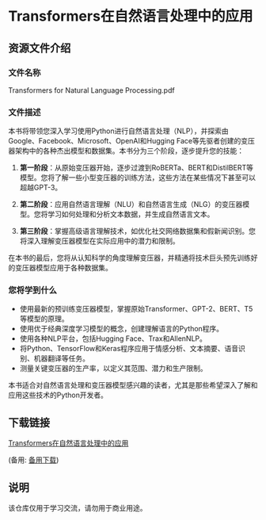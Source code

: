 # Transformers在自然语言处理中的应用

## 资源文件介绍

### 文件名称
Transformers for Natural Language Processing.pdf

### 文件描述
本书将带领您深入学习使用Python进行自然语言处理（NLP），并探索由Google、Facebook、Microsoft、OpenAI和Hugging Face等先驱者创建的变压器架构中的各种杰出模型和数据集。本书分为三个阶段，逐步提升您的技能：

1. **第一阶段**：从原始变压器开始，逐步过渡到RoBERTa、BERT和DistilBERT等模型。您将了解一些小型变压器的训练方法，这些方法在某些情况下甚至可以超越GPT-3。

2. **第二阶段**：应用自然语言理解（NLU）和自然语言生成（NLG）的变压器模型。您将学习如何处理和分析文本数据，并生成自然语言文本。

3. **第三阶段**：掌握高级语言理解技术，如优化社交网络数据集和假新闻识别。您将深入理解变压器模型在实际应用中的潜力和限制。

在本书的最后，您将从认知科学的角度理解变压器，并精通将技术巨头预先训练好的变压器模型应用于各种数据集。

### 您将学到什么
- 使用最新的预训练变压器模型，掌握原始Transformer、GPT-2、BERT、T5等模型的原理。
- 使用优于经典深度学习模型的概念，创建理解语言的Python程序。
- 使用各种NLP平台，包括Hugging Face、Trax和AllenNLP。
- 将Python、TensorFlow和Keras程序应用于情感分析、文本摘要、语音识别、机器翻译等任务。
- 测量关键变压器的生产率，以定义其范围、潜力和生产限制。

本书适合对自然语言处理和变压器模型感兴趣的读者，尤其是那些希望深入了解和应用这些技术的Python开发者。

## 下载链接
[Transformers在自然语言处理中的应用](https://pan.quark.cn/s/901091916672) 

(备用: [备用下载](https://pan.baidu.com/s/1fr9jTJl4acLmecyDoX2Oog?pwd=1234))

## 说明

该仓库仅用于学习交流，请勿用于商业用途。

